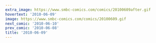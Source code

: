 ```yaml
---
extra_image: https://www.smbc-comics.com/comics/20100609after.gif
hovertext: '2010-06-09'
image: https://www.smbc-comics.com/comics/20100609.gif
next_comic: '2010-06-10'
prev_comic: '2010-06-08'
title: '2010-06-09'
---
```


